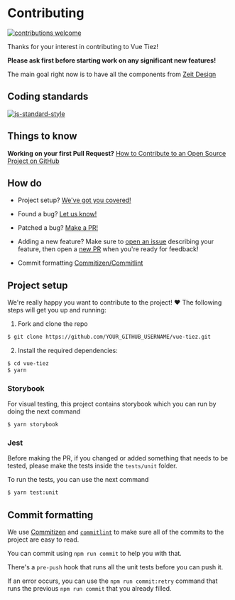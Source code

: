 # Contributing

[![contributions welcome](https://img.shields.io/badge/contributions-welcome-brightgreen.svg?style=flat)](https://github.com/guastallaigor/vue-tiez/issues)

Thanks for your interest in contributing to Vue Tiez!

**Please ask first before starting work on any significant new features!**

The main goal right now is to have all the components from [Zeit Design][zeit-design]

## Coding standards

[![js-standard-style](https://cdn.rawgit.com/feross/standard/master/badge.svg)](https://github.com/standard/standard)

## Things to know

**Working on your first Pull Request?**
[How to Contribute to an Open Source Project on GitHub][egghead]

## How do

* Project setup?
  [We've got you covered!](#project-setup)
  
* Found a bug?
  [Let us know!][new-issue]

* Patched a bug?
  [Make a PR!][new-pr]

* Adding a new feature?
  Make sure to [open an issue][new-issue] describing your feature, then open a [new PR][new-pr] when you're ready for feedback!

* Commit formatting
  [Commitizen/Commitlint](#commit-formatting)

## Project setup

We're really happy you want to contribute to the project! ❤️ The following steps will get you up and running:

1. Fork and clone the repo
```sh
$ git clone https://github.com/YOUR_GITHUB_USERNAME/vue-tiez.git
```
2. Install the required dependencies:
```sh
$ cd vue-tiez
$ yarn
```

### Storybook
For visual testing, this project contains storybook which you can run by doing the next command
```sh
$ yarn storybook
```

### Jest
Before making the PR, if you changed or added something that needs to be tested, please make the tests inside the `tests/unit` folder.

To run the tests, you can use the next command

```sh
$ yarn test:unit
```

## Commit formatting

We use [Commitizen][commitizen] and [`commitlint`][commitlint] to make sure all of the commits to the project are easy to read.

You can commit using `npm run commit` to help you with that.

There's a `pre-push` hook that runs all the unit tests before you can push it.

If an error occurs, you can use the `npm run commit:retry` command that runs the previous `npm run commit` that you already filled.




[commitizen]: https://github.com/commitizen/cz-cli
[commitlint]: [https://github.com/conventional-changelog/commitlint]
[egghead]: https://egghead.io/series/how-to-contribute-to-an-open-source-project-on-github
[new-issue]: https://github.com/guastallaigor/vue-tiez/issues/new/choose
[new-pr]: https://github.com/guastallaigor/vue-tiez/compare/develop...develop
[zeit-design]: https://zeit.co/design
